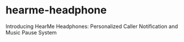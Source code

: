 # hearme-headphone
Introducing HearMe Headphones: Personalized Caller Notification and Music Pause System
